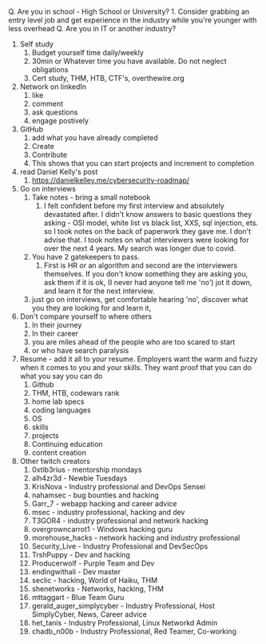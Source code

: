 Q. Are you in school - High School or University?
	1. Consider grabbing an entry level job and get experience in the industry while you're younger with less overhead
Q. Are you in IT or another industry?
1. Self study
	1. Budget yourself time daily/weekly 
	2. 30min or Whatever time you have available. Do not neglect obligations
	3. Cert study, THM, HTB, CTF's, overthewire.org
2. Network on linkedIn
	1. like
	2. comment
	3. ask questions
	4. engage postively
3. GitHub
	1. add what you have already completed
	2. Create
	3. Contribute
	4. This shows that you can start projects and increment to completion
4. read Daniel Kelly's post 
	1. https://danielkelley.me/cybersecurity-roadmap/ 
5. Go on interviews
	1. Take notes - bring a small notebook
		1. I felt confident before my first interview and absolutely devastated after. I didn't know answers to basic questions they asking - OSI model, white list vs black list, XXS, sql injection, ets.  so I took notes on the back of paperwork they gave me. I don't advise that. I took notes on what interviewers were looking for over the next 4 years. My search was longer due to covid. 
	2. You have 2 gatekeepers to pass. 
		1. First is HR or an algorithm and second are the interviewers themselves. If you don't know something they are asking you, ask them if it is ok, (I never had anyone tell me 'no') jot it down, and learn it for the next interview.
	3. just go on interviews, get comfortable hearing 'no', discover what you they are looking for and learn it,
6. Don't compare yourself to where others 
	1. In their journey
	2. In their career
	3. you are miles ahead of the people who are too scared to start
	4. or who have search paralysis
7. Resume - add it all to your resume. Employers want the warm and fuzzy when it comes to you and your skills. They want proof that you can do what you say you can do
	1. Github
	2. THM, HTB, codewars rank
	3. home lab specs
	4. coding languages
	5. OS 
	6. skills
	7. projects
	8. Continuing education
	9. content creation
8. Other twitch creators
	1. 0xtib3rius - mentorship mondays
	2. alh4zr3d - Newbie Tuesdays
	3. KrisNova - Industry professional and DevOps Sensei
	4. nahamsec - bug bounties and hacking
	5. Garr_7 - webapp hacking and career advice
	6. msec - industry professional, hacking and dev
	7. T3GOR4 - industry professional and network hacking
	8. overgrowncarrot1 - Windows hacking guru
	9. morehouse_hacks - network hacking and industry professional 
	10. Security_Live - Industry Professional and DevSecOps
	11. TrshPuppy - Dev and hacking 
	12. Producerwolf - Purple Team and Dev
	13. endingwithali - Dev master
	14. seclic - hacking, World of Haiku, THM
	15. shenetworks - Networks, hacking, THM
	16. mttaggart - Blue Team Guru
	17. gerald_auger_simplycyber - Industry Professional, Host SimplyCyber, News, Career advice 
	18. het_tanis - Industry Professional, Linux Networkd Admin
	19. chadb_n00b - Industry Professional, Red Teamer, Co-working
